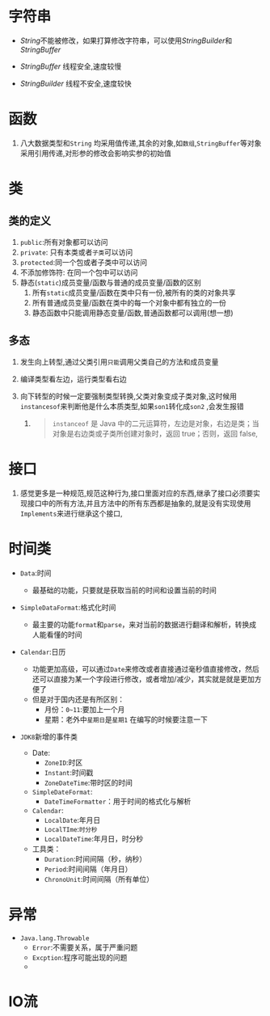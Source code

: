 # 字符串

- $String$不能被修改，如果打算修改字符串，可以使用$StringBuilder$和$StringBuffer$

- $StringBuffer$ 线程安全,速度较慢

- $StringBuilder$ 线程不安全,速度较快

# 函数

1. 八大数据类型和`String` 均采用值传递,其余的对象,如`数组`,`StringBuffer`等对象采用引用传递,对形参的修改会影响实参的初始值

# 类

## 类的定义

1. `public`:所有对象都可以访问
2. `private`: 只有本类或者`子类`可以访问
3. `protected`:同一个包或者子类中可以访问
4. 不添加修饰符: 在同一个包中可以访问
5. 静态(`static`)成员变量/函数与普通的成员变量/函数的区别
   1. 所有`static`成员变量/函数在类中只有一份,被所有的类的对象共享
   2. 所有普通成员变量/函数在类中的每一个对象中都有独立的一份
   3. 静态函数中只能调用静态变量/函数,普通函数都可以调用(想一想)

## 多态

1. 发生向上转型,通过父类引用`只能`调用父类自己的方法和成员变量

2. 编译类型看左边，运行类型看右边

3. 向下转型的时候一定要强制类型转换,父类对象变成子类对象,这时候用`instancesof`来判断他是什么本质类型,如果`son1`转化成`son2` ,会发生报错

   1. > `instanceof` 是 Java 中的二元运算符，左边是对象，右边是类；当对象是右边类或子类所创建对象时，返回 true；否则，返回 false,


# 接口

1. 感觉更多是一种规范,规范这种行为,接口里面对应的东西,继承了接口必须要实现接口中的所有方法,并且方法中的所有东西都是抽象的,就是没有实现使用`Implements`来进行继承这个接口,



# 时间类

- `Data`:时间
  - 最基础的功能，只要就是获取当前的时间和设置当前的时间

- `SimpleDataFormat`:格式化时间
  - 最主要的功能`format`和`parse`，来对当前的数据进行翻译和解析，转换成人能看懂的时间

- `Calendar`:日历
  - 功能更加高级，可以通过`Date`来修改或者直接通过毫秒值直接修改，然后还可以直接为某一个字段进行修改，或者增加/减少，其实就是就是更加方便了
  - 但是对于国内还是有所区别：
    - 月份：`0~11`:要加上一个月
    - 星期：老外中`星期日`是`星期1` 在编写的时候要注意一下

- `JDK8`新增的事件类
  - Date:
    - `ZoneID`:时区
    - `Instant`:时间戳
    - `ZoneDateTime`:带时区的时间
  - `SimpleDateFormat`:
    - `DateTimeFormatter`：用于时间的格式化与解析
  - `Calendar`:
    - `LocalDate`:年月日
    - `LocalTIme`:`时分秒`
    - `LocalDateTime`:年月日，时分秒
  - 工具类：
    - `Duration`:时间间隔（秒，纳秒）
    - `Period`:时间间隔（年月日）
    - `ChronoUnit`:时间间隔（所有单位）

#  异常

- `Java.lang.Throwable`
  - `Error`:不需要关系，属于严重问题
  - `Excption`:程序可能出现的问题
  - 

# IO流

